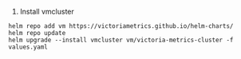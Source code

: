 1. Install vmcluster
```
helm repo add vm https://victoriametrics.github.io/helm-charts/
helm repo update
helm upgrade --install vmcluster vm/victoria-metrics-cluster -f values.yaml
```